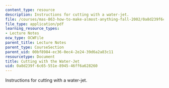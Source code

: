 ```yaml
---
content_type: resource
description: Instructions for cutting with a water-jet.
file: /courses/mas-863-how-to-make-almost-anything-fall-2002/0a8d239f6c65551e894546ff6a628260_cuttingwiththewaterjet.pdf
file_type: application/pdf
learning_resource_types:
- Lecture Notes
ocw_type: OCWFile
parent_title: Lecture Notes
parent_type: CourseSection
parent_uid: 00bf8984-ec36-0ec4-2e24-39d6a2a83c11
resourcetype: Document
title: Cutting with the Water-Jet
uid: 0a8d239f-6c65-551e-8945-46ff6a628260
---
```

Instructions for cutting with a water-jet.

